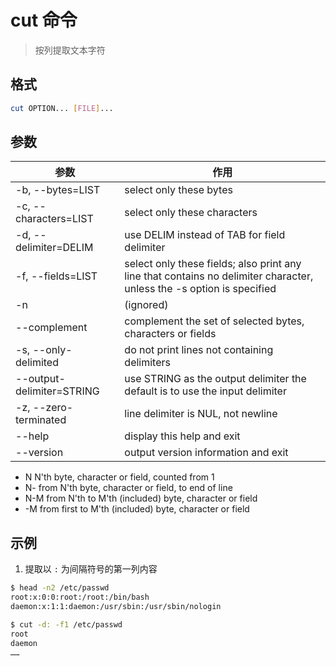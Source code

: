 # cut 命令

> 按列提取文本字符

## 格式

```bash
cut OPTION... [FILE]...
```

## 参数

| 参数 | 作用 |
| --------- | --------- |
| -b, --bytes=LIST | select only these bytes |
| -c, --characters=LIST | select only these characters |
| -d, --delimiter=DELIM | use DELIM instead of TAB for field delimiter |
| -f, --fields=LIST | select only these fields; also print any line that contains no delimiter character, unless the -s option is specified |
| -n | (ignored) |
| --complement | complement the set of selected bytes, characters or fields |
| -s, --only-delimited | do not print lines not containing delimiters |
| --output-delimiter=STRING | use STRING as the output delimiter the default is to use the input delimiter |
| -z, --zero-terminated | line delimiter is NUL, not newline |
| --help | display this help and exit |
| --version | output version information and exit |

- N     N'th byte, character or field, counted from 1
- N-    from N'th byte, character or field, to end of line
- N-M   from N'th to M'th (included) byte, character or field
- -M    from first to M'th (included) byte, character or field

## 示例

1. 提取以 `:` 为间隔符号的第一列内容

```bash
$ head -n2 /etc/passwd
root:x:0:0:root:/root:/bin/bash
daemon:x:1:1:daemon:/usr/sbin:/usr/sbin/nologin

$ cut -d: -f1 /etc/passwd
root
daemon
……
```
